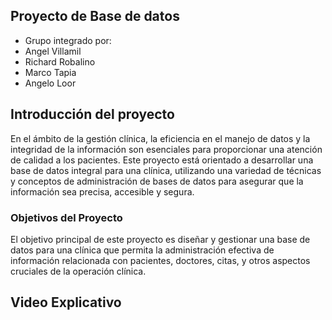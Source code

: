 ## Proyecto de Base de datos
- Grupo integrado por:
- Angel Villamil
- Richard Robalino
- Marco Tapia
- Angelo Loor

## Introducción del proyecto
En el ámbito de la gestión clínica, la eficiencia en el manejo de datos y la integridad de la información son esenciales para proporcionar una atención de calidad a los pacientes. Este proyecto está orientado a desarrollar una base de datos integral para una clínica, utilizando una variedad de técnicas y conceptos de administración de bases de datos para asegurar que la información sea precisa, accesible y segura.

### Objetivos del Proyecto
El objetivo principal de este proyecto es diseñar y gestionar una base de datos para una clínica que permita la administración efectiva de información relacionada con pacientes, doctores, citas, y otros aspectos cruciales de la operación clínica. 

## Video Explicativo
